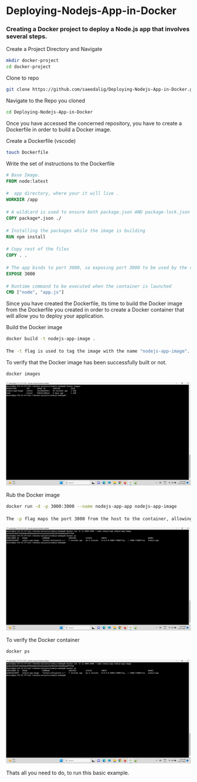 # Deploying-Nodejs-App-in-Docker

### Creating a Docker project to deploy a Node.js app that involves several steps.



Create a Project Directory and Navigate
```bash
mkdir docker-project
cd docker-project
```

Clone to repo
```bash
git clone https://github.com/saeedalig/Deploying-Nodejs-App-in-Docker.git
```

Navigate to the Repo you cloned
```bash
cd Deploying-Nodejs-App-in-Docker
```

Once you have accessed the concerned repository, you have to create a Dockerfile in order to build  a Docker image.

Create a Dockerfile (vscode)
```bash
touch Dockerfile
```

Write the set of instructions to the Dockerfile

```Dockerfile
# Base Image.
FROM node:latest

#  app directory, where your it will live .
WORKDIR /app

# A wildcard is used to ensure both package.json AND package-lock.json are copied
COPY package*.json ./

# Installing the packages while the image is building
RUN npm install

# Copy rest of the files 
COPY . .

# The app binds to port 3000, so exposing port 3000 to be used by the docker network
EXPOSE 3000

# Runtime command to be executed when the container is launched
CMD ["node", "app.js"]
```

Since you have created the Dockerfile, its time to build the Docker image from the Dockerfile you created in order to create a Docker container that will allow you to deploy your application.

Build the Docker image
```bash
docker build -t nodejs-app-image .

The -t flag is used to tag the image with the name "nodejs-app-image". The dot (.) at the end indicates the current directory as the build context.
```

To verify that the Docker image has been successfully built or not.
```bash
docker images
```
![Alt text](<Screenshot (60).png>)


Rub the Docker image
```bash
docker run -d -p 3000:3000 --name nodejs-app-app nodejs-app-image

The -p flag maps the port 3000 from the host to the container, allowing you to access the app from your browser
```

![Alt text](<Screenshot (61).png>)

To verify the Docker container
```bash
docker ps
```

![Alt text](<Screenshot (61).png>)




Thats all you need to do, to run this basic example.



